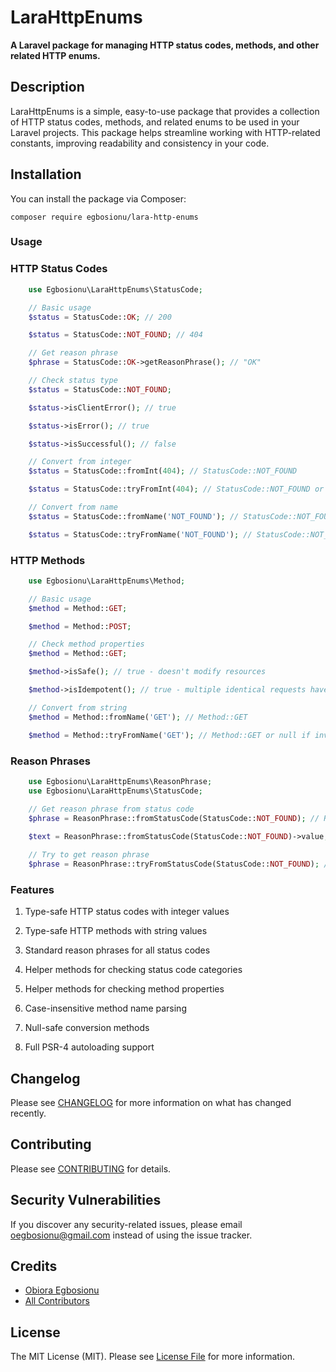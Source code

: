 # LaraHttpEnums

**A Laravel package for managing HTTP status codes, methods, and other related HTTP enums.**

## Description

LaraHttpEnums is a simple, easy-to-use package that provides a collection of HTTP status codes, methods, and related enums to be used in your Laravel projects. This package helps streamline working with HTTP-related constants, improving readability and consistency in your code.

## Installation

You can install the package via Composer:

```
composer require egbosionu/lara-http-enums
```

### Usage

### HTTP Status Codes

```php
    use Egbosionu\LaraHttpEnums\StatusCode;

    // Basic usage
    $status = StatusCode::OK; // 200

    $status = StatusCode::NOT_FOUND; // 404

    // Get reason phrase
    $phrase = StatusCode::OK->getReasonPhrase(); // "OK"

    // Check status type
    $status = StatusCode::NOT_FOUND;

    $status->isClientError(); // true

    $status->isError(); // true

    $status->isSuccessful(); // false

    // Convert from integer
    $status = StatusCode::fromInt(404); // StatusCode::NOT_FOUND

    $status = StatusCode::tryFromInt(404); // StatusCode::NOT_FOUND or null if invalid

    // Convert from name
    $status = StatusCode::fromName('NOT_FOUND'); // StatusCode::NOT_FOUND

    $status = StatusCode::tryFromName('NOT_FOUND'); // StatusCode::NOT_FOUND or null if invalid
```

### HTTP Methods

```php
    use Egbosionu\LaraHttpEnums\Method;

    // Basic usage
    $method = Method::GET;

    $method = Method::POST;

    // Check method properties
    $method = Method::GET;

    $method->isSafe(); // true - doesn't modify resources

    $method->isIdempotent(); // true - multiple identical requests have same effect as single request

    // Convert from string
    $method = Method::fromName('GET'); // Method::GET

    $method = Method::tryFromName('GET'); // Method::GET or null if invalid
```

### Reason Phrases

```php
    use Egbosionu\LaraHttpEnums\ReasonPhrase;
    use Egbosionu\LaraHttpEnums\StatusCode;

    // Get reason phrase from status code
    $phrase = ReasonPhrase::fromStatusCode(StatusCode::NOT_FOUND); // ReasonPhrase::NOT_FOUND
    
    $text = ReasonPhrase::fromStatusCode(StatusCode::NOT_FOUND)->value; // "Not Found"

    // Try to get reason phrase
    $phrase = ReasonPhrase::tryFromStatusCode(StatusCode::NOT_FOUND); // ReasonPhrase::NOT_FOUND or null if invalid
```

### Features

1. Type-safe HTTP status codes with integer values

2. Type-safe HTTP methods with string values

3. Standard reason phrases for all status codes

4. Helper methods for checking status code categories

5. Helper methods for checking method properties

6. Case-insensitive method name parsing

7. Null-safe conversion methods

8. Full PSR-4 autoloading support

## Changelog

Please see [CHANGELOG](CHANGELOG.md) for more information on what has changed recently.

## Contributing

Please see [CONTRIBUTING](CONTRIBUTING.md) for details.

## Security Vulnerabilities

If you discover any security-related issues, please email [oegbosionu@gmail.com](mailto:oegbosionu@gmail.com) instead of using the issue tracker.

## Credits

- [Obiora Egbosionu](https://github.com/kazburrel)
- [All Contributors](../../contributors)

## License

The MIT License (MIT). Please see [License File](LICENSE) for more information.
